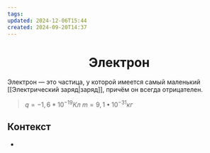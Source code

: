 ```yaml
---
tags: 
updated: 2024-12-06T15:44
created: 2024-09-20T14:37
---
```

<center> <h1> <b> Электрон </b> </h1> </center>

 Электрон — это частица, у которой имеется самый маленький [[Электрический заряд|заряд]], причём он всегда отрицателен.

> $q=-1,6*10^{-19} Кл$
> $m=9,1•10^{-31} кг$

## Контекст
- 

